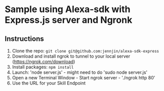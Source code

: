 # Sample using Alexa-sdk with Express.js server and Ngronk


## Instructions


1. Clone the repo: `git clone git@github.com:jennjin/alexa-sdk-express`
2. Download and install ngrok to tunnel to your local server (https://ngrok.com/download)
2. Install packages: `npm install`
3. Launch: 'node server.js' - might need to do 'sudo node server.js'
5. Open a new Terminal Window - Start ngrok server - './ngrok http 80'
6. Use the URL for your Skill Endpoint



